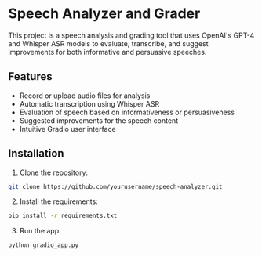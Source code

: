# Speech Analyzer and Grader

This project is a speech analysis and grading tool that uses OpenAI's GPT-4 and Whisper ASR models to evaluate, transcribe, and suggest improvements for both informative and persuasive speeches.

## Features

- Record or upload audio files for analysis
- Automatic transcription using Whisper ASR
- Evaluation of speech based on informativeness or persuasiveness
- Suggested improvements for the speech content
- Intuitive Gradio user interface

## Installation

1. Clone the repository:

```bash
git clone https://github.com/yourusername/speech-analyzer.git
```

2. Install the requirements:

```bash
pip install -r requirements.txt
```
3. Run the app:

```bash
python gradio_app.py
```